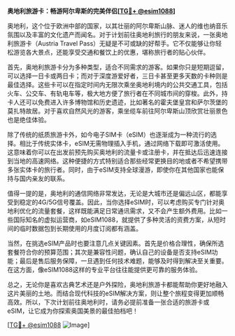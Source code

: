 **奥地利旅游卡：畅游阿尔卑斯的完美伴侣[[TG💪+ @esim1088](https://t.me/s/esim1088)]**

奥地利，这个位于欧洲中部的国家，以其壮丽的阿尔卑斯山脉、迷人的维也纳音乐氛围以及丰富的文化遗产而闻名。对于计划前往奥地利旅行的朋友来说，一张奥地利旅游卡（Austria Travel Pass）无疑是不可或缺的好帮手。它不仅能够让你轻松游览各大景点，还能享受交通和餐饮上的优惠，堪称旅行者的贴心伙伴。

首先，奥地利旅游卡分为多种类型，适合不同需求的游客。如果你只是短期逗留，可以选择一日卡或两日卡；而对于深度游爱好者，三日卡甚至更多天数的卡种则是最佳选择。这些卡可以在指定时间内无限次乘坐奥地利境内的公共交通工具，包括火车、公交车、有轨电车等，极大地方便了旅行者在不同城市间的穿梭。此外，持卡人还可以免费进入许多博物馆和历史遗迹，比如著名的霍夫堡皇宫和萨尔茨堡的莫扎特故居。对于喜欢自然风光的游客，乘坐缆车前往阿尔卑斯山顶欣赏壮丽景色也是绝佳体验。

除了传统的纸质旅游卡外，如今电子SIM卡（eSIM）也逐渐成为一种流行的选择。相比于传统实体卡，eSIM无需物理插入手机，通过网络下载即可激活使用。这意味着你可以在出发前预先购买奥地利的流量卡或注册卡，并在抵达后迅速连接到当地的高速网络。这种便捷的方式特别适合那些经常更换目的地或者不希望携带多张实体卡的旅行者。同时，由于eSIM支持全球漫游，即使你在其他国家也能保持与国内亲友的联系。

值得一提的是，奥地利的通信网络非常发达，无论是大城市还是偏远山区，都能享受到稳定的4G/5G信号覆盖。因此，当你选择eSIM时，可以考虑购买专门针对奥地利优化的流量套餐，这样既能满足日常通讯需求，又不会产生额外费用。比如一些国际知名的虚拟运营商，如eSIM1088，就提供了多种灵活的资费方案，从短时间的临时数据包到长期使用的月度订阅都有涵盖。

当然，在挑选eSIM产品时也要注意几点关键因素。首先是价格合理性，确保所选套餐符合你的预算范围；其次是兼容性问题，确认自己的设备是否支持eSIM功能；最后是售后服务保障，一旦遇到任何技术难题，能够及时得到解决至关重要。在这方面，像eSIM1088这样的专业平台往往能提供更可靠的服务体验。

总之，无论你是喜欢古典艺术还是户外探险，奥地利旅游卡都能帮助你更好地融入这片美丽的土地。而结合现代科技的eSIM解决方案，则让整个旅程变得更加顺畅高效。所以，下次计划前往奥地利时，请务必提前准备一张合适的旅游卡或eSIM，让它成为你探索奥国美景的最佳拍档吧！

[[TG💪+ @esim1088](https://t.me/s/esim1088) ![Image](https://i.postimg.cc/4NQfJmqS/Snipaste-2025-05-13-00-14-12.png)]